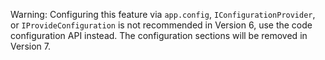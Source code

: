Warning: Configuring this feature via `app.config`, `IConfigurationProvider`, or `IProvideConfiguration` is not recommended in Version 6, use the code configuration API instead. The configuration sections will be removed in Version 7.